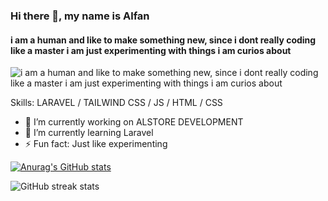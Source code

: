 ### Hi there 👋, my name is Alfan
#### i am a human and like to make something new, since i dont really coding like a master i am just experimenting with things i am curios about
![i am a human and like to make something new, since i dont really coding like a master i am just experimenting with things i am curios about](https://i.ibb.co.com/7Q5fY3j/15039820-5c671ab1-3538-4497-943f-5160f378533d.jpg)


Skills: LARAVEL / TAILWIND CSS / JS / HTML / CSS

- 🔭 I’m currently working on ALSTORE DEVELOPMENT 
- 🌱 I’m currently learning Laravel 
- ⚡ Fun fact: Just like experimenting 



[![Anurag's GitHub stats](https://github-readme-stats.vercel.app/api?username=alfangunawan)](https://github.com/anuraghazra/github-readme-stats)

![GitHub streak stats](https://streak-stats.demolab.com/?user=alfangunawan)  


